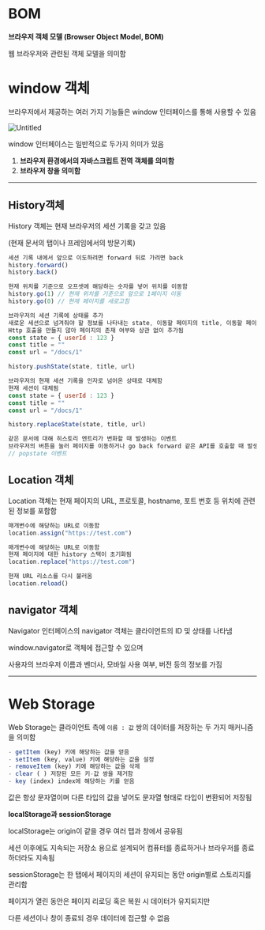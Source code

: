 # BOM

**브라우저 객체 모델 (Browser Object Model, BOM)**

웹 브라우저와 관련된 객체 모델을 의미함

# window 객체

브라우저에서 제공하는 여러 가지 기능들은 window 인터페이스를 통해 사용할 수 있음

![Untitled](BOM%20d56bac307739499199136558411dab7c/Untitled.png)

window 인터페이스는 일반적으로 두가지 의미가 있음

1. **브라우저 환경에서의 자바스크립트 전역 객체를 의미함**
2. **브라우저 창을 의미함**

---

## History객체

History 객체는 현재 브라우저의 세션 기록을 갖고 있음

(현재 문서의 탭이나 프레임에서의 방문기록)

```jsx
세션 기록 내에서 앞으로 이도하려면 forward 뒤로 가려면 back
history.forward()
history.back()

현재 위치를 기준으로 오프셋에 해당하는 숫자를 넣어 위치를 이동함
history.go(1) // 현재 위치를 기준으로 앞으로 1페이지 이동
history.go(0) // 현재 페이지를 새로고침

브라우저의 세션 기록에 상태를 추가
새로운 세션으로 넘겨줘야 할 정보를 나타내는 state, 이동할 페이지의 title, 이동할 페이지의 url 매개변수로 가짐
Http 호출을 만들지 않아 페이지의 존재 여부와 상관 없이 추가됨
const state = { userId : 123 }
const title = ""
const url = "/docs/1"

history.pushState(state, title, url)

브라우저의 현재 세션 기록을 인자로 넘어온 상태로 대체함
현재 세션이 대체됨
const state = { userId : 123 }
const title = ""
const url = "/docs/1"

history.replaceState(state, title, url)

같은 문서에 대해 히스토리 엔트리가 변화할 때 발생하는 이벤트
브라우저의 버튼을 눌러 페이지를 이동하거나 go back forward 같은 API를 호출할 때 발생함
// popstate 이벤트
```

## Location 객체

Location 객체는 현재 페이지의 URL, 프로토콜, hostname, 포트 번호 등 위치에 관련된 정보를 포함함

```jsx
매개변수에 해당하는 URL로 이동함
location.assign("https://test.com")

매개변수에 해당하는 URL로 이동함
현재 페이지에 대한 history 스택이 초기화됨
location.replace("https://test.com")

현재 URL 리소스를 다시 불러옴
location.reload()
```

## navigator 객체

Navigator 인터페이스의 navigator 객체는 클라이언트의 ID 및 상태를 나타냄

window.navigator로 객체에 접근할 수 있으며 

사용자의 브라우저 이름과 벤더사, 모바일 사용 여부, 버전 등의 정보를 가짐

---

# Web Storage

Web Storage는 클라이언트 측에 `이름 : 값` 쌍의 데이터를 저장하는 두 가지 매커니즘을 의미함

```jsx
- getItem (key) 키에 해당하는 값을 얻음
- setItem (key, value) 키에 해당하는 값을 설정
- removeItem (key) 키에 해당하는 값을 삭제
- clear ( ) 저장된 모든 키-값 쌍을 제거함
- key (index) index에 해당하는 키를 얻음
```

값은 항상 문자열이며 다른 타입의 값을 넣어도 문자열 형태로 타입이 변환되어 저장됨

**localStorage과 sessionStorage**

localStorage는 origin이 같을 경우 여러 탭과 창에서 공유됨

세션 이후에도 지속되는 저장소 용으로 설계되어 컴퓨터를 종료하거나 브라우저를 종료하더라도 지속됨

sessionStorage는 한 탭에서 페이지의 세션이 유지되는 동안 origin별로 스토리지를 관리함

페이지가 열린 동안은 페이지 리로딩 혹은 복원 시 데이터가 유지되지만 

다른 세션이나 창이 종료되 경우 데이터에 접근할 수 없음